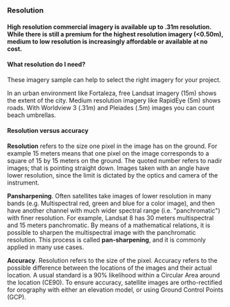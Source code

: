 ### Resolution
#### High resolution commercial imagery is available up to .31m resolution. While there is still a premium for the highest resolution imagery (<0.50m), medium to low resolution is increasingly affordable or available at no cost.

#### What resolution do I need?
These imagery sample can help to select the right imagery for your project.

In an urban environment like Fortaleza, free Landsat imagery (15m) shows the extent of the city. Medium resolution imagery like RapidEye (5m) shows roads. With Worldview 3 (.31m) and Pleiades (.5m) images you can count beach umbrellas.

#### Resolution versus accuracy

**Resolution** refers to the size one pixel in the image has on the ground. For example 15 meters means that one pixel on the image corresponds to a square of 15 by 15 meters on the ground. The quoted number refers to nadir images; that is pointing straight down. Images taken with an angle have lower resolution, since the limit is dictated by the optics and camera of the instrument.

**Pansharpening**. Often satellites take images of lower resolution in many bands (e.g. Multispectral red, green and blue for a color image), and then have another channel with much wider spectral range (i.e. "panchromatic") with finer resolution. For example, Landsat 8 has 30 meters multispectral and 15 meters panchromatic. By means of a mathematical relations, it is possible to sharpen the multispectral image with the panchromatic resolution. This process is called **pan-sharpening**, and it is commonly applied in many use cases.

**Accuracy**. Resolution refers to the size of the pixel. Accuracy refers to the possible difference between the locations of the images and their actual location. A usual standard is a 90% likelihood within a Circular Area around the location (CE90). To ensure accuracy, satellite images are ortho-rectified for orography with either an elevation model, or using Ground Control Points (GCP).
